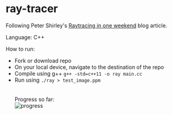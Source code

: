 # ray-tracer
Following Peter Shirley's [Raytracing in one weekend](https://raytracing.github.io/books/RayTracingInOneWeekend.html#outputanimage/theppmimageformat) blog article.

Language: C++

How to run:
- Fork or download repo
- On your local device, navigate to the destination of the repo
- Compile using g++ `g++ -std=c++11 -o ray main.cc`
- Run using `./ray > test_image.ppm`  
<br><br>
Progress so far:  
![progress](https://github.com/graciexia8/ray-tracer/assets/15184219/e4147bf7-4072-4abb-b779-7e525ddeef94)

